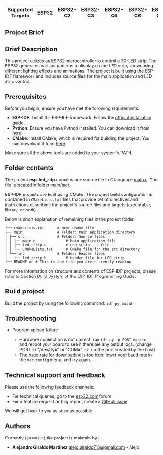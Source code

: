 | Supported Targets | ESP32 | ESP32-C2 | ESP32-C3 | ESP32-C5 | ESP32-C6 | ESP32-C61 | ESP32-H2 | ESP32-P4 | ESP32-S2 | ESP32-S3 | Linux |
| ----------------- | ----- | -------- | -------- | -------- | -------- | --------- | -------- | -------- | -------- | -------- | ----- |
## Project Brief

## Brief Description

This project utilizes an ESP32 microcontroller to control a 30-LED strip. The ESP32 generates various patterns to display on the LED strip, showcasing different lighting effects and animations. The project is built using the ESP-IDF framework and includes source files for the main application and LED strip control.


## Prerequisites

Before you begin, ensure you have met the following requirements:

- **ESP-IDF**: Install the ESP-IDF framework. Follow the [official installation guide](https://docs.espressif.com/projects/esp-idf/en/latest/esp32/get-started/index.html).
- **Python**: Ensure you have Python installed. You can download it from [here](https://www.python.org/downloads/).
- **CMake**: Install CMake, which is required for building the project. You can download it from [here](https://cmake.org/download/).

Make sure all the above tools are added to your system's PATH.

## Folder contents

The project **esp-led_stip** contains one source file in C language [main.c](main/src/main.c). The file is located in folder [main/src/](main/src/).

ESP-IDF projects are built using CMake. The project build configuration is contained in `CMakeLists.txt` files that provide set of directives and instructions describing the project's source files and targets (executable, library, or both).

Below is short explanation of remaining files in the project folder.
```
├── CMakeLists.txt      # Root CMake file
├── main                # Folder: Main application directory
│ ├── src               # Folder: Source files
│ │ ├── main.c              # Main application file
│ │ ├── led_strip.c         # LED strip - C file
│ │ └── CMakeLists.txt      # CMake file for the src directory
│ └── inc               # Folder: Header files
│   └── led_strip.h         # Header file for LED strip 
└── README.md # This is the file you are currently reading
```


For more information on structure and contents of ESP-IDF projects, please refer to Section [Build System](https://docs.espressif.com/projects/esp-idf/en/latest/esp32/api-guides/build-system.html) of the ESP-IDF Programming Guide.

## Build project
Build the project by using the following command:
`idf.py build`


## Troubleshooting

* Program upload failure

    * Hardware connection is not correct: run `idf.py -p PORT monitor`, and reboot your board to see if there are any output logs. (change PORT to "/dev/tty**x**" or "COM**x**" --> x = the port created by the host)
    * The baud rate for downloading is too high: lower your baud rate in the `menuconfig` menu, and try again.

## Technical support and feedback

Please use the following feedback channels:

* For technical queries, go to the [esp32.com](https://esp32.com/) forum
* For a feature request or bug report, create a [GitHub issue](https://github.com/alejogiraldo716/esp32-led_strip/issues)

We will get back to you as soon as possible.

## Authors

Currently (`20240731`) the project is maintain by :
- **Alejandro Giraldo Martinez** alejo.giraldo716@gmail.com - Alejo



